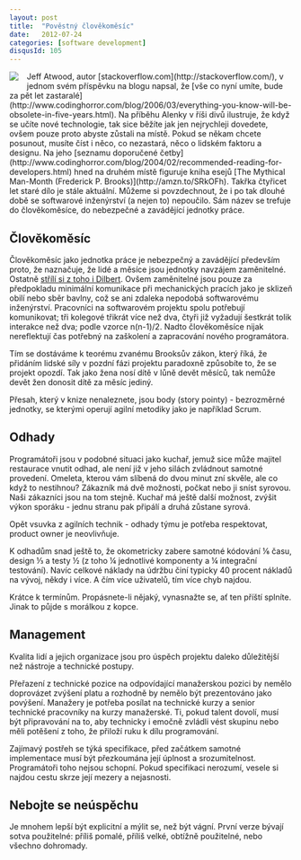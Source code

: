 ```yaml
---
layout: post
title:  "Pověstný člověkoměsíc"
date:   2012-07-24
categories: [software development]
disqusId: 105
---
```

<div style="float: left; margin: 0 1em 1em 0; text-align: center;"><a href="http://www.amazon.com/gp/product/0201835959/ref=as_li_qf_sp_asin_il?ie=UTF8&camp=1789&creative=9325&creativeASIN=0201835959&linkCode=as2&tag=blog0752-20"><img border="0" src="http://ws.assoc-amazon.com/widgets/q?_encoding=UTF8&ASIN=0201835959&Format=_SL160_&ID=AsinImage&MarketPlace=US&ServiceVersion=20070822&WS=1&tag=blog0752-20" ></a><img src="http://www.assoc-amazon.com/e/ir?t=blog0752-20&l=as2&o=1&a=0201835959" width="1" height="1" border="0" alt="" style="border:none !important; margin:0px !important;" /></div>
Jeff Atwood, autor [stackoverflow.com](http://stackoverflow.com/), v jednom svém příspěvku na blogu napsal, že 
[vše co nyní umíte, bude za pět let zastaralé](http://www.codinghorror.com/blog/2006/03/everything-you-know-will-be-obsolete-in-five-years.html). Na příběhu 
Alenky v říši divů ilustruje, že když se učíte nové technologie, tak sice běžíte jak jen nejrychleji dovedete, ovšem pouze proto abyste 
zůstali na místě. Pokud se někam chcete posunout, musíte číst i něco, co nezastará, něco o lidském faktoru a designu. Na jeho [seznamu 
doporučené četby](http://www.codinghorror.com/blog/2004/02/recommended-reading-for-developers.html) hned na druhém místě figuruje kniha esejů 
[The Mythical Man-Month (Frederick P. Brooks)](http://amzn.to/SRkOFh). Takřka čtyřicet let staré dílo je stále aktuální. Můžeme si povzdechnout, že i po tak dlouhé 
době se softwarové inženýrství (a nejen to) nepoučilo. Sám název se trefuje do člověkoměsíce, do nebezpečné a zavádějící jednotky práce.
<!--more-->

Člověkoměsíc
------

Člověkoměsíc jako jednotka práce je nebezpečný a zavádějící především proto, že naznačuje, že lidé a měsíce jsou jednotky navzájem zaměnitelné. Ostatně [střílí si z toho i Dilbert](http://dilbert.com/strips/comic/2007-09-03/). Ovšem zaměnitelné jsou pouze za předpokladu minimální komunikace při mechanických pracích jako je 
sklizeň obilí nebo sběr bavlny, což se ani zdaleka nepodobá softwarovému inženýrství. Pracovníci na softwarovém projektu spolu potřebují komunikovat; tři kolegové třikrát více než dva, čtyři již vyžadují šestkrát tolik interakce než dva; podle vzorce n(n-1)/2. Nadto člověkoměsíce nijak nereflektují čas potřebný na zaškolení a zapracování nového programátora.

Tím se dostáváme k teorému zvanému Brooksův zákon, který říká, že přidáním lidské síly v pozdní fázi projektu paradoxně způsobíte to, že se projekt opozdí. Tak jako žena nosí dítě v lůně devět měsíců, tak nemůže devět žen donosit dítě za měsíc jediný.

Přesah, který v knize nenaleznete, jsou body (story pointy) - bezrozměrné jednotky, se kterými operují agilní metodiky jako je například Scrum.

Odhady
------

Programátoři jsou v podobné situaci jako kuchař, jemuž sice může majitel restaurace vnutit odhad, ale není již v jeho silách zvládnout samotné provedení. Omeleta, kterou vám slíbená do dvou minut zní skvěle, ale co když to nestihnou? Zákazník má dvě možnosti, počkat nebo ji sníst syrovou. Naši zákazníci jsou na tom stejně. Kuchař má ještě další možnost, zvýšit výkon sporáku - jednu stranu pak připálí a druhá zůstane syrová.

Opět vsuvka z agilních technik - odhady týmu je potřeba respektovat, product owner je neovlivňuje.

K odhadům snad ještě to, že okometricky zabere samotné kódování ⅙ času, design ⅓ a testy ½ (z toho ¼ jednotlivé komponenty a ¼ integrační testování). Navíc celkové náklady na údržbu činí typicky 40 procent nákladů na vývoj, někdy i více. A čím více uživatelů, tím více chyb najdou.

Krátce k termínům. Propásnete-li nějaký, vynasnažte se, ať ten příští splníte. Jinak to půjde s morálkou z kopce.

Management
------

Kvalita lidí a jejich organizace jsou pro úspěch projektu daleko důležitější než nástroje a technické postupy.

Přeřazení z technické pozice na odpovídající manažerskou pozici by nemělo doprovázet zvýšení platu a rozhodně by nemělo být prezentováno jako povýšení. Manažery je potřeba posílat na technické kurzy a senior technické pracovníky na kurzy manažerské. Ti, pokud talent dovolí, musí být připravování na to, aby technicky i emočně zvládli vést skupinu nebo měli potěšení z toho, že přiloží ruku k dílu programování.

Zajímavý postřeh se týká specifikace, před začátkem samotné implementace musí být přezkoumána její úplnost a srozumitelnost. Programátoři toho nejsou schopní. Pokud specifikaci nerozumí, vesele si najdou cestu skrze její mezery a nejasnosti.

Nebojte se neúspěchu
------

Je mnohem lepší být explicitní a mýlit se, než být vágní. První verze bývají sotva použitelné: příliš pomalé, příliš velké, obtížně použitelné, nebo všechno dohromady.